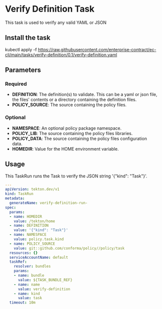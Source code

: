 # Verify Definition Task

This task is used to verify any valid YAML or JSON

## Install the task
kubectl apply -f https://raw.githubusercontent.com/enterprise-contract/ec-cli/main/tasks/verify-definition/0.1/verify-definition.yaml

## Parameters
### Required
* **DEFINITION**: The definition(s) to validate. This can be a yaml or json file, the files' contents
        or a directory containing the definition files.
* **POLICY_SOURCE**: The source containing the policy files.
### Optional
* **NAMESPACE**: An optional policy package namespace.
* **POLICY_LIB**: The source containing the policy files libraries.
* **POLICY_DATA**: The source containing the policy files configuration data.
* **HOMEDIR**: Value for the HOME environment variable.

## Usage
This TaskRun runs the Task to verify the JSON string '{"kind": "Task"}'.

```yaml
---
apiVersion: tekton.dev/v1
kind: TaskRun
metadata:
  generateName: verify-definition-run-
spec:
  params:
  - name: HOMEDIR
    value: /tekton/home
  - name: DEFINITION
    value: '{"kind": "Task"}'
  - name: NAMESPACE
    value: policy.task.kind
  - name: POLICY_SOURCE
    value: git::github.com/conforma/policy//policy/task
  resources: {}
  serviceAccountName: default
  taskRef:
    resolver: bundles
    params:
    - name: bundle
      value: ${TASK_BUNDLE_REF}
    - name: name
      value: verify-definition
    - name: kind
      value: task
  timeout: 10m
```

